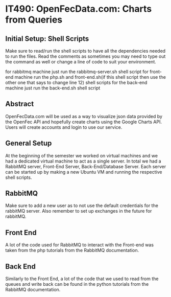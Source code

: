 # IT490: OpenFecData.com: Charts from Queries

## Initial Setup: Shell Scripts

Make sure to read/run the shell scripts to have all the dependencies needed to run the files.
Read the comments as sometimes you may need to type out the command as well or change a line of code to suit your environment.

for rabbitmq machine just run the rabbitmq-server.sh shell script
for front-end machine run the php.sh and front-end.sh(if this shell script then use the other one that says to change line 12) shell scripts
for the back-end machine just run the back-end.sh shell script

## Abstract

OpenFecData.com will be used as a way to visualize json data provided by the OpenFec API and hopefully create charts using the Google Charts API. Users will create accounts and login to use our service. 

## General Setup

At the beginning of the semester we worked on virtual machines and we had a dedicated virtual machine to act as a single server. In total we had a RabbitMQ server, Front-End Server, Back-End/Database Server. Each server can be started up by making a new Ubuntu VM and running the respective shell scripts. 

## RabbitMQ

Make sure to add a new user as to not use the default credentials for the rabbitMQ server. Also remember to set up exchanges in the future for rabbitMQ.

## Front End

A lot of the code used for RabbitMQ to interact with the Front-end was taken from the php tutorials from the RabbitMQ documentation. 

## Back End

Similarly to the Front End, a lot of the code that we used to read from the queues and write back can be found in the python tutorials from the RabbitMQ documentation. 
